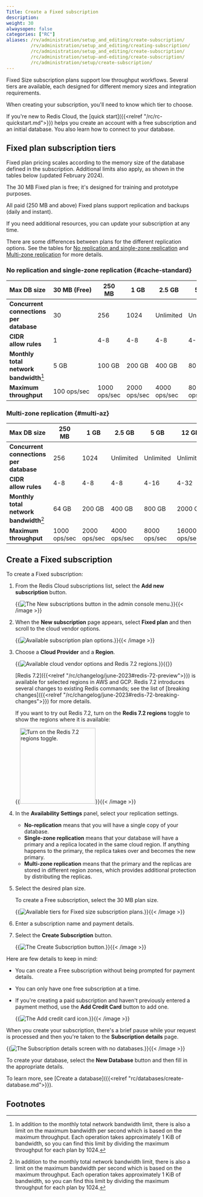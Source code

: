 ```yaml
---
Title: Create a Fixed subscription
description:
weight: 30
alwaysopen: false
categories: ["RC"]
aliases: /rv/administration/setup_and_editing/create-subscription/
         /rv/administration/setup_and_editing/creating-subscription/
         /rc/administration/setup_and_editing/create-subscription/
         /rc/administration/setup-and-editing/create-subscription/
         /rc/administration/setup/create-subscription/
---
```

Fixed Size subscription plans support low throughput workflows.  Several tiers are available, each designed for different memory sizes and integration requirements.

When creating your subscription, you'll need to know which tier to choose.

If you're new to Redis Cloud, the [quick start]({{<relref "/rc/rc-quickstart.md">}}) helps you create an account with a free subscription and an initial database.  You also learn how to connect to your database.


## Fixed plan subscription tiers

Fixed plan pricing scales according to the memory size of the database defined in the subscription.  Additional limits also apply, as shown in the tables below (updated February 2024). 

The 30 MB Fixed plan is free; it's designed for training and prototype purposes.

All paid (250 MB and above) Fixed plans support replication and backups (daily and instant).

If you need additional resources, you can update your subscription at any time.

There are some differences between plans for the different replication options. See the tables for [No replication and single-zone replication](#cache-standard) and [Multi-zone replication](#multi-az) for more details.

### No replication and single-zone replication {#cache-standard}

| **Max&nbsp;DB&nbsp;size&nbsp;** | **30&nbsp;MB&nbsp;(Free)** | **250 MB** | **1 GB** | **2.5 GB** | **5 GB** | **12 GB** |
|---|---|---|---|---|---|---|
| **Concurrent<br/>connections<br/>per database** | 30 | 256 | 1024 | Unlimited | Unlimited | Unlimited |
| **CIDR<br/> allow rules** | 1 | 4-8 | 4-8 | 4-8 | 4-16 | 4-32 |
| **Monthly<br/> total network<br/> bandwidth**[^1] | 5 GB | 100 GB | 200 GB | 400 GB | 800 GB | 2000 GB |
| **Maximum<br/> throughput** | 100 ops/sec | 1000 ops/sec | 2000 ops/sec | 4000 ops/sec | 8000 ops/sec | 16000 ops/sec |

[^1]: In addition to the monthly total network bandwidth limit, there is also a limit on the maximum bandwidth per second which is based on the maximum throughput. Each operation takes approximately 1 KiB of bandwidth, so you can find this limit by dividing the maximum throughput for each plan by 1024. 

### Multi-zone replication {#multi-az}

| **Max&nbsp;DB&nbsp;size&nbsp;** | **250 MB** | **1 GB** | **2.5 GB** | **5 GB** | **12 GB** |
|---|---|---|---|---|---|
| **Concurrent<br/>connections<br/>per database** | 256 | 1024 | Unlimited | Unlimited | Unlimited |
| **CIDR<br/> allow rules** | 4-8 | 4-8 | 4-8 | 4-16 | 4-32 |
| **Monthly<br/> total network<br/> bandwidth**[^1] | 64 GB | 200 GB | 400 GB | 800 GB | 2000 GB |
| **Maximum<br/> throughput** | 1000 ops/sec | 2000 ops/sec | 4000 ops/sec | 8000 ops/sec | 16000 ops/sec |

## Create a Fixed subscription

To create a Fixed subscription:

1.  From the Redis Cloud subscriptions list, select the **Add new subscription** button.  

    {{<image filename="images/rc/button-subscription-new.png" alt="The New subscriptions button in the admin console menu." >}}{{< /image >}}

2. When the **New subscription** page appears, select **Fixed plan** and then scroll to the cloud vendor options.

    {{<image filename="images/rc/subscription-new-plan-options.png" alt="Available subscription plan options." >}}{{< /image >}}

3.  Choose a **Cloud Provider** and a **Region**.

    {{<image filename="images/rc/subscription-new-cloud-vendor-options-redis-7-preview.png" alt="Available cloud vendor options and Redis 7.2 regions." >}}{{</image>}}

    [Redis 7.2]({{<relref "/rc/changelog/june-2023#redis-72-preview">}}) is available for selected regions in AWS and GCP. Redis 7.2 introduces several changes to existing Redis commands; see the list of [breaking changes]({{<relref "/rc/changelog/june-2023#redis-72-breaking-changes">}}) for more details.
    
    If you want to try out Redis 7.2, turn on the **Redis 7.2 regions** toggle to show the regions where it is available:

    {{<image filename="images/rc/subscription-new-redis-7-preview-toggle.png" width="200px" alt="Turn on the Redis 7.2 regions toggle." >}}{{< /image >}}

4.  In the **Availability Settings** panel, select your replication settings.  

    - **No-replication** means that you will have a single copy of your database.
    - **Single-zone replication** means that your database will have a primary and a replica located in the same cloud region.  If anything happens to the primary, the replica takes over and becomes the new primary.
    - **Multi-zone replication** means that the primary and the replicas are stored in different region zones, which provides additional protection by distributing the replicas.

5.  Select the desired plan size.   

    To create a Free subscription, select the 30 MB plan size.  

    {{<image filename="images/rc/subscription-new-fixed-tiers.png" alt="Available tiers for Fixed size subscription plans." >}}{{< /image >}}

6.  Enter a subscription name and payment details.

7.  Select the **Create Subscription** button.

    {{<image filename="images/rc/button-subscription-create.png" alt="The Create Subscription button." >}}{{< /image >}}

Here are few details to keep in mind:

- You can create a Free subscription without being prompted for payment details.

- You can only have one free subscription at a time.

- If you're creating a paid subscription and haven't previously entered a payment method, use the **Add Credit Card** button to add one.

    {{<image filename="images/rc/icon-add-credit-card.png" alt="The Add credit card icon." >}}{{< /image >}}

When you create your subscription, there's a brief pause while your request is processed and then you're taken to the **Subscription details** page.

{{<image filename="images/rc/subscription-fixed-databases-none.png" alt="The Subscription details screen with no databases." >}}{{< /image >}}

To create your database, select the **New Database** button and then fill in the appropriate details.

To learn more, see [Create a database]({{<relref "rc/databases/create-database.md">}}).

<!-- 
    Individual footnotes are rendered below the following heading.  
    Any additional sections need to be placed above this comment.
-->
## Footnotes